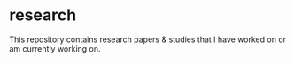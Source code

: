 # research
 This repository contains research papers & studies that I have worked on or am currently working on.
